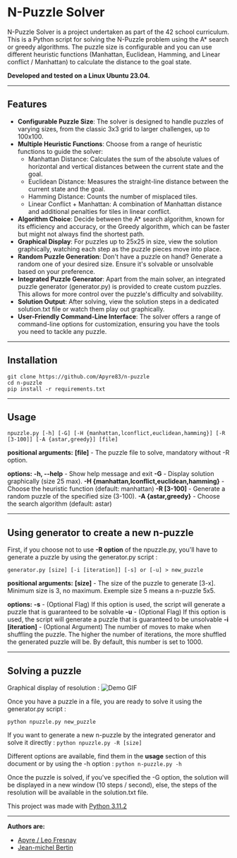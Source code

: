 # N-Puzzle Solver
N-Puzzle Solver is a project undertaken as part of the 42 school curriculum. This is a Python script for solving the N-Puzzle problem using the A* search or greedy algorithms. The puzzle size is configurable and you can use different heuristic functions (Manhattan, Euclidean, Hamming, and Linear conflict / Manhattan) to calculate the distance to the goal state.

**Developed and tested on a Linux Ubuntu 23.04.**

----

## Features
- **Configurable Puzzle Size**: The solver is designed to handle puzzles of varying sizes, from the classic 3x3 grid to larger challenges, up to 100x100.
- **Multiple Heuristic Functions**: Choose from a range of heuristic functions to guide the solver:
    - Manhattan Distance: Calculates the sum of the absolute values of horizontal and vertical distances between the current state and the goal.
    - Euclidean Distance: Measures the straight-line distance between the current state and the goal.
    - Hamming Distance: Counts the number of misplaced tiles.
    - Linear Conflict + Manhattan: A combination of Manhattan distance and additional penalties for tiles in linear conflict.
- **Algorithm Choice**: Decide between the A* search algorithm, known for its efficiency and accuracy, or the Greedy algorithm, which can be faster but might not always find the shortest path.
- **Graphical Display**: For puzzles up to 25x25 in size, view the solution graphically, watching each step as the puzzle pieces move into place.
- **Random Puzzle Generation**: Don't have a puzzle on hand? Generate a random one of your desired size. Ensure it's solvable or unsolvable based on your preference.
- **Integrated Puzzle Generator**: Apart from the main solver, an integrated puzzle generator (generator.py) is provided to create custom puzzles. This allows for more control over the puzzle's difficulty and solvability.
- **Solution Output**: After solving, view the solution steps in a dedicated solution.txt file or watch them play out graphically.
- **User-Friendly Command-Line Interface**: The solver offers a range of command-line options for customization, ensuring you have the tools you need to tackle any puzzle.

----

## Installation
```
git clone https://github.com/Apyre83/n-puzzle
cd n-puzzle
pip install -r requirements.txt
```

----

## Usage

``npuzzle.py [-h] [-G] [-H {manhattan,lconflict,euclidean,hamming}] [-R [3-100]] [-A {astar,greedy}] [file]``

**positional arguments:**
**[file]** - The puzzle file to solve, mandatory without -R option.

**options:**
**-h, --help** - Show help message and exit
**-G** - Display solution graphically (size 25 max).
**-H {manhattan,lconflict,euclidean,hamming}** - Choose the heuristic function (default: manhattan)
**-R [3-100]** - Generate a random puzzle of the specified size (3-100).
**-A {astar,greedy}** - Choose the search algorithm (default: astar)

----

## Using generator to create a new n-puzzle

First, if you choose not to use **-R option** of the npuzzle.py, you'll have to generate a puzzle by using the generator.py script :

```generator.py [size] [-i [iteration]] [-s] or [-u] > new_puzzle```

**positional arguments:**
**[size]** - The size of the puzzle to generate [3-x]. Minimum size is 3, no maximum. Exemple size 5 means a n-puzzle 5x5.

**options:**
**-s** - (Optional Flag) If this option is used, the script will generate a puzzle that is guaranteed to be solvable
**-u** - (Optional Flag) If this option is used, the script will generate a puzzle that is guaranteed to be unsolvable
**-i [iteration]** - (Optional Argument) The number of moves to make when shuffling the puzzle. The higher the number of iterations, the more shuffled the generated puzzle will be. By default, this number is set to 1000.

----

## Solving a puzzle

Graphical display of resolution :
![Demo GIF](./graphic.gif)

Once you have a puzzle in a file, you are ready to solve it using the generator.py script :

``python npuzzle.py new_puzzle``

If you want to generate a new n-puzzle by the integrated generator and solve it directly :
``python npuzzle.py -R [size]``

Different options are available, find them in the **usage** section of this document or by using the -h option :
``python n-puzzle.py -h``

Once the puzzle is solved, if you've specified the -G option, the solution will be displayed in a new window (10 steps / second), else, the steps of the resolution will be available in the solution.txt file.

This project was made with [Python 3.11.2](https://www.python.org/downloads/release/python-3112/)

----

**Authors are:**
- [Apyre / Leo Fresnay](https://github.com/Apyre83)
- [Jean-michel Bertin](https://github.com/jmbertin)
